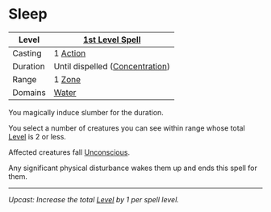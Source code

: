 # Sleep

| Level    | [1st Level Spell](1st%20Level%20Spells.md)                            |
| -------- | --------------------------------------------------------------------- |
| Casting  | 1 [Action](../../../../Game%20Procedures/Core%20Procedures/Action.md) |
| Duration | Until dispelled ([Concentration](../../Concentration.md))             |
| Range    | 1 [Zone](../../../../Game%20Procedures/Core%20Procedures/Zone.md)     |
| Domains  | [Water](../../Spell%20Domains/Water.md)                               |

You magically induce slumber for the duration.

You select a number of creatures you can see within range whose total [Level](../../../../Player%20Characters/Progression/Level.md) is 2 or less.

Affected creatures fall [Unconscious](../../../../Game%20Procedures/Conditions/Unconscious.md).

Any significant physical disturbance wakes them up and ends this spell for them.

---
*Upcast: Increase the total [Level](../../../../Player%20Characters/Progression/Level.md) by 1 per spell level.*
